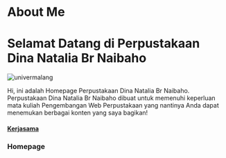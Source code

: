 # About Me
# Selamat Datang di Perpustakaan Dina Natalia Br Naibaho
![univermalang](https://github.com/user-attachments/assets/3f5700de-c080-49e0-8cd9-a9826514ceac)

<body>
Hi, ini adalah Homepage Perpustakaan Dina Natalia Br Naibaho. Perpustakaan Dina Natalia Br Naibaho dibuat untuk memenuhi keperluan mata kuliah Pengembangan Web Perpustakaan yang nantinya Anda dapat menemukan berbagai konten yang saya bagikan!
  <h4><a href="https://um.ac.id/">Kerjasama</a>
<h3>Homepage</h3>
